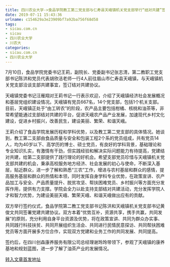 ```yaml
---
title: 四川农业大学->食品学院教工第二党支部与仁寿县天峨镇机关党支部举行“结对共建”签约仪式 | sicau.com.cn
date: 2019-07-11 15:43:36
urlname: c154629a3e23909bf7a92ba756f68d58
tags: 
- sicau.com.cn
- sicau
- 四川农业大学
- 川农大
categories:
- sicau.com.cn
- 四川农业大学
---
```



7月10日，食品学院党委书记王莉，副院长、党委副书记张志清，第二教职工党支部书记陈洪和党员代表胡欣洁老师一行4人前往眉山市仁寿县天峨镇，与天峨镇机关党支部洽谈支部共建事宜，签订结对共建协议。

天峨镇党委书记汪雁翔对王莉书记一行表示欢迎，介绍了天峨镇经济社会发展概况和基层党组织建设情况。天峨镇有党员667名，14个党支部，包括1个机关支部。目前，天峨镇正处于“由工转农”的阶段，农产品主要包括柑橘、核桃和油茶等，非常希望能通过支部结对共建的平台，促进天峨农产品产业发展，加速现代乡村文化建设，促进乡村振兴，改善民生，建设美丽、繁荣、和谐天峨。

王莉介绍了食品学院发展历程和学科优势，以及教工第二党支部的具体情况。她谈到，教工第二支部由食品质量与安全和包装工程2个系的党员组成，共有党员14人，均为40岁以下、高学历的博士、硕士党员，有良好的学科背景，基础理论和专业知识扎实，有激情有干劲，但实践经验和解决实际问题能力有待提高，党建结对共建，给第二支部提供了践行理论的好机会。希望支部党员珍惜与天峨镇机关党支部共建的机会，秉承高校服务地方经济、社会发展的初心与使命，不断深入基层，贴近群众，进一步了解和熟悉“三农”工作，增进与农村基层和群众的感情，提高服务基层和群众的热情和本领，同时发挥自身学科专业优势，在政策宣讲、农产品加工与安全、产品质量提升、脱贫攻坚、帮扶困难党员、乡村振兴等方面充分发挥作用，提供有力支撑。学院会全力以赴支持支部结对共建活动，充分发挥学院人才和智力优势，为建设美丽天峨、繁荣天峨、和谐天峨做出应有的贡献。

双方举行签约仪式，食品学院第二教工党支部书记陈洪和天峨镇机关党支部书记黄俊文共同签署党建共建协议。双方本着“优势互补，资源共享，携手共赢，共同发展”的原则，充分利用自身平台资源及优势，将在政策宣讲、共同为群众办实事、共同践行科技扶贫、共同开展组织生活会、共同进行民情民意探访、共同帮扶困难党员等方面开展多方位合作，实现双方党建和业务工作的共同发展、共同提高。

签约后，在四川创森康养服务有限公司总经理谢玲玲带领下，参观了天峨镇的康养基地和规划蓝图，进一步了解了油茶产业的发展情况。





[转入文章首发地址](https://news.sicau.edu.cn/info/1078/52525.htm)
